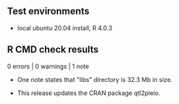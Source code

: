 ## Test environments
* local ubuntu 20.04 install, R 4.0.3

## R CMD check results  

0 errors | 0 warnings | 1 note

* One note states that "libs" directory is 32.3 Mb in size.

* This release updates the CRAN package qtl2pleio.

